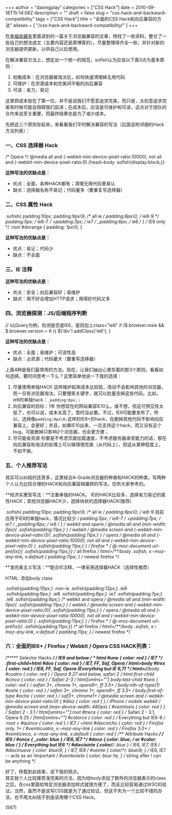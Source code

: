 +++
author = "daxingplay"
categories = ["CSS Hack"]
date = 2010-09-18T15:14:06Z
description = ""
draft = false
slug = "css-hack-and-backward-compatibility"
tags = ["CSS Hack"]
title = "全面的CSS Hack和向后兼容的方法"
aliases = [
    "/css-hack-and-backward-compatibility/"
]
+++


在[幸福收藏夹](http://www.happinesz.cn/archives/1331/)里面读到的一篇关于浏览器兼容的文章，特找了一些资料，整合了一些自己的想法成文（主要内容还是原博客的）。尽量整理得齐全一些，并针对新的浏览器提供更新，以供自己以后使用。

在解决兼容方法上，想定出一个统一的规范，sofish认为应该以下面3点为基本原则：

1. 权衡成本：在浏览器被淘汰后，如何快速清理掉无用代码
2. 可维护：在资源成本和完美间平衡的向后兼容
3. 可读：省力、易记

这里把成本放在了第一位，并不是说我们不愿意追求完美，而只是，太刻意追求完美有时候可能会阻碍我们前进；在成本后，应该是可维护和可读，这点对于团队的合作来说至关重要，而最终结果也是为了减少成本。

先把这三个原则存起来，来看看我们平时解决兼容的写法（后面会附详细的Hack方法列表）：

### 一、CSS 选择器 Hack

 /* Opera */ @media all and (-webkit-min-device-pixel-ratio:10000), not all and (-webkit-min-device-pixel-ratio:0) {head~body .sofish{display:block;}}

**这种写法的优缺点是：**

- 优点：全面，各种HACK都有；清理无用代码里易认
- 缺点：选择器名称不易记；代码量多（要重复写选择器）

### 二、CSS 属性 Hack

 .sofish{ padding:10px; padding:9px\9; /* all ie */ padding:8px\0; /* ie8-9 */ *padding:5px; /* ie6-7 */ +padding:7px; /* ie7 */ _padding:6px; /* ie6 */ } /* IE9 only */ :root #dorange { padding: 1px\0; }

**这种写法的优缺点是：**

- 优点：易记；代码少
- 缺点：不全面

### 三、IE 注释

**这种写法的优缺点是：**

- 优点：安全；向后兼容好；易维护
- 缺点：用不好会增加HTTP请求；用得好代码又多

### 四、浏览器探测：JS/后端程序判断

 // 以jQuery为例，检测是否是IE6，是则加上class="ie6" if ($.browser.msie && $.browser.version = 6 ){ $('div').addClass('ie6'); }

**这种写法的优缺点是：**

- 优点：全面；易维护；可读性高
- 缺点：占资源；代码量大（要重写选择器）

上面4种是我们最常用的方法。现在，让我们抽出心里存着的那3个原则，看看如何选择。要时间思考一下么？这里简单地说一下我的选择：

1. 尽量使用单独HACK 这样维护起来成本比较低，改动不会影响其他的浏览器，而一旦有浏览器淘汰，只要搜索关键字，就可以批量去掉这些代码。比如，ie6的单独hack：`_padding:6px;；`
2. 向后兼容的目标：1年 你想现在的网站兼容IE10么，谁不想，但这可预见性太低了，也可以说，成本太高了。暂时没必要。不过，IE9可能要发布了，所以，选择像`padding:8px\0;`这样的IE8+的hack，在删掉其他代码不影响向后兼容上，会更好；并且，如果IE10出来，一旦支持这个hack，而又没有这个bug，可能删掉只影响2个浏览器，也会更方便；
3. 尽可能省资源 你要是不考虑页面加载速度，不考虑服务器承受能力的话，那在向后兼容和淘汰的处理上可以做得很完美（从代码上），但这从某种程度上，不如不做。

### 五、个人推荐写法

其实可以纠结的还真多，这里结合A-Grade浏览器的种类和HACK的种类，写两种个人认为比较合理的HACK和向后兼容相兼顾的写法，仅供大家参考的。

**经济实惠型写法：**注重单独的HACK。 IE的HACK比较多，选择省力易记的属性HACK；其他浏览器HACK少，选择块状的选择器HACK(推荐)

 .sofish{ padding:10px; padding:9px\9; /* all ie */ padding:8px\0; /* ie8-9 目前应用于IE8的单独hack，情况比较少 */ *padding:5px; /* ie6-7 */ +padding:7px; /* ie7 */ _padding:6px; /* ie6 */ } /* webkit and opera */ @media all and (min-width: 0px){ .sofish{padding:11px;} } /* webkit */ @media screen and (-webkit-min-device-pixel-ratio:0){ .sofish{padding:11px;} } /* opera */ @media all and (-webkit-min-device-pixel-ratio:10000), not all and (-webkit-min-device-pixel-ratio:0) { .sofish{padding:11px;} } /* firefox * / @-moz-document url-prefix(){ .sofish{padding:11px;}} /* all firefox */ html>/**/body .sofish, x:-moz-any-link, x:default { padding:11px; } /* newest firefox */

**准完美主义写法：**配合IE注释，一律采用选择器HACK（选择性推荐）

 HTML: 添加body class

 .sofish{padding:10px;} .non-ie .sofish{padding:12px;} .ie9 .sofish{padding:9px;} .ie8 .sofish{padding:8px;} .ie7 .sofish{padding:7px;} .ie6 .sofish{padding:6px;} /* webkit and opera */ @media all and (min-width: 0px){ .sofish{padding:11px;} } /* webkit */ @media screen and (-webkit-min-device-pixel-ratio:0){ .sofish{padding:11px;} } /* opera */ @media all and (-webkit-min-device-pixel-ratio:10000), not all and (-webkit-min-device-pixel-ratio:0) { .sofish{padding:11px;} } /* firefox * / @-moz-document url-prefix(){ .sofish{padding:11px;}} /* all firefox */ html>/**/body .sofish, x:-moz-any-link, x:default { padding:11px; } /* newest firefox */

### 六：全面的IE6+ / Firefox / Webkit / Opera CSS HACK列表：

 /***** Selector Hacks ******/ /* IE6 and below */ * html #uno { color: red } /* IE7 */ *:first-child+html #dos { color: red } /* IE7, FF, Saf, Opera */ html>body #tres { color: red } /* IE8, FF, Saf, Opera (Everything but IE 6,7) */ html>/**/body #cuatro { color: red } /* Opera 9.27 and below, safari 2 */ html:first-child #cinco { color: red } /* Safari 2-3 */ html[xmlns*=""] body:last-child #seis { color: red } /* safari 3+, chrome 1+, opera9+, ff 3.5+ */ body:nth-of-type(1) #siete { color: red } /* safari 3+, chrome 1+, opera9+, ff 3.5+ */ body:first-of-type #ocho { color: red } /* saf3+, chrome1+ */ @media screen and (-webkit-min-device-pixel-ratio:0) { #diez { color: red } } /* iPhone / mobile webkit */ @media screen and (max-device-width: 480px) { #veintiseis { color: red } } /* Safari 2 - 3.1 */ html[xmlns*=""]:root #trece { color: red } /* Safari 2 - 3.1, Opera 9.25 */ *|html[xmlns*=""] #catorce { color: red } /* Everything but IE6-8 */ :root *> #quince { color: red } /* IE7 */ *+html #dieciocho { color: red } /* Firefox only. 1+ */ #veinticuatro, x:-moz-any-link { color: red } /* Firefox 3.0+ */ #veinticinco, x:-moz-any-link, x:default { color: red } /***** Attribute Hacks ******/ /* IE6 */ #once { _color: blue } /* IE6, IE7 */ #doce { *color: blue; /* or #color: blue */ } /* Everything but IE6 */ #diecisiete { color/**/: blue } /* IE6, IE7, IE8 */ #diecinueve { color: blue\9; } /* IE7, IE8 */ #veinte { color/*\**/: blue\9; } /* IE6, IE7 -- acts as an !important */ #veintesiete { color: blue !ie; } /* string after ! can be anything */

好了，转载到此结束，说下我的观点。  
 其实我个人比较推荐准完美的方法，因为给body添加了额外的浏览器表示的class之后，在css里面给特定浏览器添加样式就很方便了，而且比较容易通过W3C的验证。当然，虽然不是说写CSS就是为了通过验证，但这不失为一个比较不错的办法，也不用太纠结于到底该用哪个CSS Hack。

 (567)


